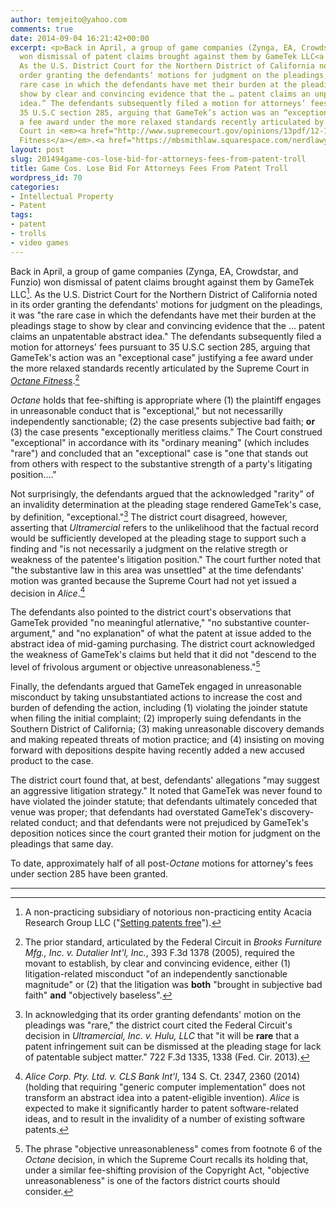 ```yaml
---
author: temjeito@yahoo.com
comments: true
date: 2014-09-04 16:21:42+00:00
excerpt: <p>Back in April, a group of game companies (Zynga, EA, Crowdstar, and Funzio)
  won dismissal of patent claims brought against them by GameTek LLC<a href="https://mbsmithlaw.squarespace.com/nerdlawyer/2014/9/4/game-cos-lose-bid-for-attorneys-fees-from-patent-troll#fn:1">[1]</a>.
  As the U.S. District Court for the Northern District of California noted in its
  order granting the defendants’ motions for judgment on the pleadings, it was “the
  rare case in which the defendants have met their burden at the pleadings stage to
  show by clear and convincing evidence that the … patent claims an unpatentable abstract
  idea.” The defendants subsequently filed a motion for attorneys’ fees pursuant to
  35 U.S.C section 285, arguing that GameTek’s action was an “exceptional case” justifying
  a fee award under the more relaxed standards recently articulated by the Supreme
  Court in <em><a href="http://www.supremecourt.gov/opinions/13pdf/12-1184_gdhl.pdf">Octane
  Fitness</a></em>.<a href="https://mbsmithlaw.squarespace.com/nerdlawyer/2014/9/4/game-cos-lose-bid-for-attorneys-fees-from-patent-troll#fn:2">[2]</a></p>
layout: post
slug: 201494game-cos-lose-bid-for-attorneys-fees-from-patent-troll
title: Game Cos. Lose Bid For Attorneys Fees From Patent Troll
wordpress_id: 70
categories:
- Intellectual Property
- Patent
tags:
- patent
- trolls
- video games
---
```


Back in April, a group of game companies (Zynga, EA, Crowdstar, and Funzio) won dismissal of patent claims brought against them by GameTek LLC[^1]. As the U.S. District Court for the Northern District of California noted in its order granting the defendants' motions for judgment on the pleadings, it was "the rare case in which the defendants have met their burden at the pleadings stage to show by clear and convincing evidence that the … patent claims an unpatentable abstract idea." The defendants subsequently filed a motion for attorneys' fees pursuant to 35 U.S.C section 285, arguing that GameTek's action was an "exceptional case" justifying a fee award under the more relaxed standards recently articulated by the Supreme Court in *[Octane Fitness]*.[^2]

*Octane* holds that fee-shifting is appropriate where (1) the plaintiff engages in unreasonable conduct that is "exceptional," but not necessarilly independently sanctionable; (2) the case presents subjective bad faith; **or** (3) the case presents "exceptionally meritless claims." The Court construed "exceptional" in accordance with its "ordinary meaning" (which includes "rare") and concluded that an "exceptional" case is "one that stands out from others with respect to the substantive strength of a party's litigating position…."

Not surprisingly, the defendants argued that the acknowledged "rarity" of an invalidity determination at the pleading stage rendered GameTek's case, by definition, "exceptional."[^3] The district court disagreed, however, asserting that *Ultramercial* refers to the unlikelihood that the factual record would be sufficiently developed at the pleading stage to support such a finding and "is not necessarily a judgment on the relative stregth or weakness of the patentee's litigation position." The court further noted that "the substantive law in this area was unsettled" at the time defendants' motion was granted because the Supreme Court had not yet issued a decision in *Alice*.[^4]

The defendants also pointed to the district court's observations that GameTek provided "no meaningful atlernative," "no substantive counter-argument," and "no explanation" of what the patent at issue added to the abstract idea of mid-gaming purchasing. The district court acknowledged the weakness of GameTek's claims but held that it did not "descend to the level of frivolous argument or objective unreasonableness."[^5]

Finally, the defendants argued that GameTek engaged in unreasonable misconduct by taking unsubstantiated actions to increase the cost and burden of defending the action, including (1) violating the joinder statute when filing the initial complaint; (2) improperly suing defendants in the Southern District of California; (3) making unreasonable discovery demands and making repeated threats of motion practice; and (4) insisting on moving forward with depositions despite having recently added a new accused product to the case.

The district court found that, at best, defendants' allegations "may suggest an aggressive litigation strategy." It noted that GameTek was never found to have violated the joinder statute; that defendants ultimately conceded that venue was proper; that defendants had overstated GameTek's discovery-related conduct; and that defendants were not prejudiced by GameTek's deposition notices since the court granted their motion for judgment on the pleadings that same day.

To date, approximately half of all post-*Octane* motions for attorney's fees under section 285 have been granted.

------------------------------------------------------------------------

[^1]: A non-practicing subsidiary of notorious non-practicing entity Acacia Research Group LLC ("[Setting patents free]"). 

[^2]: The prior standard, articulated by the Federal Circuit in *Brooks Furniture Mfg., Inc. v. Dutalier Int'l, Inc.*, 393 F.3d 1378 (2005), required the movant to establish, by clear and convincing evidence, either (1) litigation-related misconduct "of an independently sanctionable magnitude" or (2) that the litigation was **both** "brought in subjective bad faith" **and** "objectively baseless". 

[^3]: In acknowledging that its order granting defendants' motion on the pleadings was "rare," the district court cited the Federal Circuit's decision in *Ultramercial, Inc. v. Hulu, LLC* that "it will be **rare** that a patent infringement suit can be dismissed at the pleading stage for lack of patentable subject matter." 722 F.3d 1335, 1338 (Fed. Cir. 2013). 

[^4]: *Alice Corp. Pty. Ltd. v. CLS Bank Int'l*, 134 S. Ct. 2347, 2360 (2014) (holding that requiring "generic computer implementation" does not transform an abstract idea into a patent-eligible invention). *Alice* is expected to make it significantly harder to patent software-related ideas, and to result in the invalidity of a number of existing software patents. 

[^5]: The phrase "objective unreasonableness" comes from footnote 6 of the *Octane* decision, in which the Supreme Court recalls its holding that, under a similar fee-shifting provision of the Copyright Act, "objective unreasonableness" is one of the factors district courts should consider. 

  [Octane Fitness]: http://www.supremecourt.gov/opinions/13pdf/12-1184_gdhl.pdf
  [Setting patents free]: http://acaciaresearch.com/about-us/
